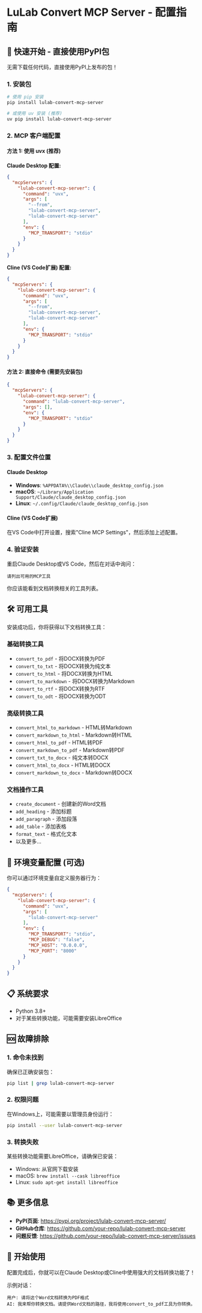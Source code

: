 # LuLab Convert MCP Server - 配置指南

## 🚀 快速开始 - 直接使用PyPI包

无需下载任何代码，直接使用PyPI上发布的包！

### 1. 安装包

```bash
# 使用 pip 安装
pip install lulab-convert-mcp-server

# 或使用 uv 安装 (推荐)
uv pip install lulab-convert-mcp-server
```

### 2. MCP 客户端配置

#### 方法 1: 使用 uvx (推荐)

**Claude Desktop 配置:**
```json
{
  "mcpServers": {
    "lulab-convert-mcp-server": {
      "command": "uvx",
      "args": [
        "--from",
        "lulab-convert-mcp-server",
        "lulab-convert-mcp-server"
      ],
      "env": {
        "MCP_TRANSPORT": "stdio"
      }
    }
  }
}
```

**Cline (VS Code扩展) 配置:**
```json
{
  "mcpServers": {
    "lulab-convert-mcp-server": {
      "command": "uvx",
      "args": [
        "--from",
        "lulab-convert-mcp-server",
        "lulab-convert-mcp-server"
      ],
      "env": {
        "MCP_TRANSPORT": "stdio"
      }
    }
  }
}
```

#### 方法 2: 直接命令 (需要先安装包)

```json
{
  "mcpServers": {
    "lulab-convert-mcp-server": {
      "command": "lulab-convert-mcp-server",
      "args": [],
      "env": {
        "MCP_TRANSPORT": "stdio"
      }
    }
  }
}
```

### 3. 配置文件位置

#### Claude Desktop
- **Windows**: `%APPDATA%\\Claude\\claude_desktop_config.json`
- **macOS**: `~/Library/Application Support/Claude/claude_desktop_config.json`
- **Linux**: `~/.config/Claude/claude_desktop_config.json`

#### Cline (VS Code扩展)
在VS Code中打开设置，搜索"Cline MCP Settings"，然后添加上述配置。

### 4. 验证安装

重启Claude Desktop或VS Code，然后在对话中询问：
```
请列出可用的MCP工具
```

你应该能看到文档转换相关的工具列表。

## 🛠️ 可用工具

安装成功后，你将获得以下文档转换工具：

### 基础转换工具
- `convert_to_pdf` - 将DOCX转换为PDF
- `convert_to_txt` - 将DOCX转换为纯文本
- `convert_to_html` - 将DOCX转换为HTML
- `convert_to_markdown` - 将DOCX转换为Markdown
- `convert_to_rtf` - 将DOCX转换为RTF
- `convert_to_odt` - 将DOCX转换为ODT

### 高级转换工具
- `convert_html_to_markdown` - HTML转Markdown
- `convert_markdown_to_html` - Markdown转HTML
- `convert_html_to_pdf` - HTML转PDF
- `convert_markdown_to_pdf` - Markdown转PDF
- `convert_txt_to_docx` - 纯文本转DOCX
- `convert_html_to_docx` - HTML转DOCX
- `convert_markdown_to_docx` - Markdown转DOCX

### 文档操作工具
- `create_document` - 创建新的Word文档
- `add_heading` - 添加标题
- `add_paragraph` - 添加段落
- `add_table` - 添加表格
- `format_text` - 格式化文本
- 以及更多...

## 🔧 环境变量配置 (可选)

你可以通过环境变量自定义服务器行为：

```json
{
  "mcpServers": {
    "lulab-convert-mcp-server": {
      "command": "uvx",
      "args": [
        "lulab-convert-mcp-server"
      ],
      "env": {
        "MCP_TRANSPORT": "stdio",
        "MCP_DEBUG": "false",
        "MCP_HOST": "0.0.0.0",
        "MCP_PORT": "8000"
      }
    }
  }
}
```

## 📋 系统要求

- Python 3.8+
- 对于某些转换功能，可能需要安装LibreOffice

## 🆘 故障排除

### 1. 命令未找到
确保已正确安装包：
```bash
pip list | grep lulab-convert-mcp-server
```

### 2. 权限问题
在Windows上，可能需要以管理员身份运行：
```bash
pip install --user lulab-convert-mcp-server
```

### 3. 转换失败
某些转换功能需要LibreOffice，请确保已安装：
- Windows: 从官网下载安装
- macOS: `brew install --cask libreoffice`
- Linux: `sudo apt-get install libreoffice`

## 📚 更多信息

- **PyPI页面**: https://pypi.org/project/lulab-convert-mcp-server/
- **GitHub仓库**: https://github.com/your-repo/lulab-convert-mcp-server
- **问题反馈**: https://github.com/your-repo/lulab-convert-mcp-server/issues

## 🎉 开始使用

配置完成后，你就可以在Claude Desktop或Cline中使用强大的文档转换功能了！

示例对话：
```
用户: 请将这个Word文档转换为PDF格式
AI: 我来帮你转换文档。请提供Word文档的路径，我将使用convert_to_pdf工具为你转换。
```